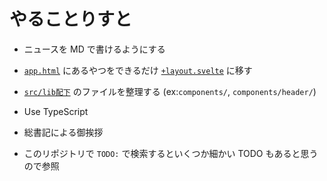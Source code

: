 # やることりすと

- ニュースを MD で書けるようにする
- [`app.html`](./src/app.html) にあるやつをできるだけ [`+layout.svelte`](./src/routes/%2Blayout.svelte) に移す
- [`src/lib配下`](./src/lib/) のファイルを整理する (ex:`components/`, `components/header/`)
- Use TypeScript
- 総書記による御挨拶

- このリポジトリで `TODO:` で検索するといくつか細かい TODO もあると思うので参照
